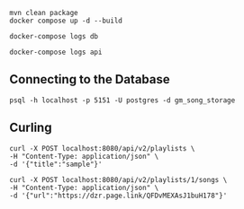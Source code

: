 
```
mvn clean package
docker compose up -d --build
```

```
docker-compose logs db
```

```
docker-compose logs api
```

## Connecting to the Database

```
psql -h localhost -p 5151 -U postgres -d gm_song_storage
```


## Curling

```
curl -X POST localhost:8080/api/v2/playlists \
-H "Content-Type: application/json" \
-d '{"title":"sample"}'
```

```
curl -X POST localhost:8080/api/v2/playlists/1/songs \
-H "Content-Type: application/json" \
-d '{"url":"https://dzr.page.link/QFDvMEXAsJ1buH178"}'
```